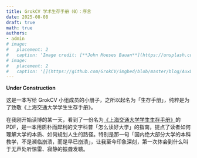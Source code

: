 ```yaml
---
title: GrokCV 学术生存手册（0）：序言
date: 2025-08-08
draft: true
math: true
authors: 
- admin
# image:
#   placement: 2
#   caption: 'Image credit: [**John Moeses Bauan**](https://unsplash.com/photos/OGZtQF8iC0g)'
# image:
#   placement: 2
#   caption: '[](https://github.com/GrokCV/imgbed/blob/master/blog/AuxDet/author.png?raw=true)'
---
```


**Under Construction**

这是一本写给 GrokCV 小组成员的小册子，之所以起名为「生存手册」，纯粹是为了致敬《上海交通大学学生生存手册》。

在我刚开始读博的某一天，看到了一份名为[《上海交通大学学生生存手册》](http://www.houxiaodi.com/assets/misc/manual.pdf)的 PDF，是一本用质朴而犀利的文字科普「怎么读好大学」的指南，提点了读者如何理解大学的本质、如何规划人生的路径。特别是那一句「国内绝大部分大学的本科教学，不是濒临崩溃，而是早已崩溃」，让我至今印象深刻，第一次体会到什么叫于无声处听惊雷、寂静的振聋发聩。

<!-- 不仅帮助了无数学子避开陷阱、抓住机遇， -->
